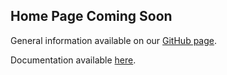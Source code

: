 ## Home Page Coming Soon

General information available on our [GitHub page](https://github.com/modern-forms/Modern.Forms).

Documentation available [here](/docs).